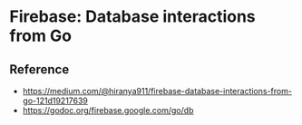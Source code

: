 # Firebase: Database interactions from Go

## Reference

- https://medium.com/@hiranya911/firebase-database-interactions-from-go-121d19217639
- https://godoc.org/firebase.google.com/go/db